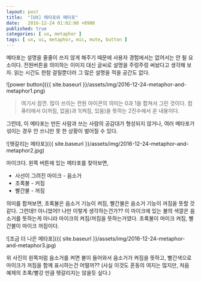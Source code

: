 ```yaml
---
layout: post
title:  "[UX] 메타포와 메타포"
date:   2016-12-24 01:02:00 +0900
published: true
categories: [ ux, metaphor ]
tags: [ ux, ui, metaphor, mic, mute, button ]
---
```


메타포는 설명을 줄줄이 쓰지 않게 해주기 때문에 사용자 경험에서는 없어서는 안 될 요소이다. 전원버튼을 의미하는 이미지 대신 글씨로 설명을 주렁주렁 써놨다고 생각해 보자. 읽는 시간도 한참 걸릴뿐더러 그 많은 설명을 적을 공간도 없다.

![power button]({{ site.baseurl }}/assets/img/2016-12-24-metaphor-and-metaphor1.png)

> 여기서 잠깐.
> 많이 쓰이는 전원 아이콘의 의미는 0과 1을 합쳐서 그린 것이다. 컴퓨터에서 0(꺼짐, 없음)과 1(켜짐, 있음)을 뜻하는 2진수에서 온 내용이다.

그런데, 이 메타포는 만든 사람과 쓰는 사람의 공감대가 형성되지 않거나, 여러 메타포가 섞이는 경우 안 쓰니만 못 한 상황이 벌어질 수 있다.

![헷갈리는 메타포]({{ site.baseurl }}/assets/img/2016-12-24-metaphor-and-metaphor2.jpg)

마이크다. 왼쪽 버튼에 있는 메타포를 찾아보면,

- 사선이 그려진 마이크 - 음소거
- 초록불 - 커짐
- 빨간불 - 꺼짐

의미를 합쳐보면, 초록불은 음소거 기능이 켜짐, 빨간불은 음소거 기능이 꺼짐을 뜻할 것 같다. 그런데!! 아니었어!! 나만 이렇게 생각하는건가??
이 마이크에 있는 불의 색깔은 음소거를 뜻하는게 아니라 마이크의 켜짐/꺼짐을 뜻하는거였다. 초록불이 마이크 켜짐, 빨간불이 마이크 꺼짐이다.

![조금 더 나은 메타포]({{ site.baseurl }}/assets/img/2016-12-24-metaphor-and-metaphor3.jpg)

위 사진의 왼쪽처럼 음소거를 켜면 불이 들어와서 음소거가 켜짐을 뜻하고, 빨간색으로 마이크가 꺼짐을 함께 표시하는건 어떨까?? (사실 이것도 혼동의 여지는 많지만, 처음 예제의 초록/빨강 만큼 헷갈리지는 않을듯 싶다.)
